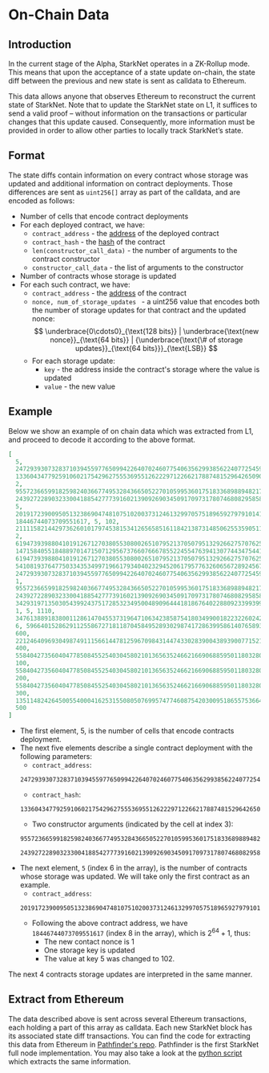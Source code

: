 # On-Chain Data

## Introduction

In the current stage of the Alpha, StarkNet operates in a ZK-Rollup mode. This means that upon the acceptance of a state update on-chain, the state diff between the previous and new state is sent as calldata to Ethereum.

This data allows anyone that observes Ethereum to reconstruct the current state of StarkNet. Note that to update the StarkNet state on L1, it suffices to send a valid proof – without information on the transactions or particular changes that this update caused. Consequently, more information must be provided in order to allow other parties to locally track StarkNet’s state.

## Format

The state diffs contain information on every contract whose storage was updated and additional information on contract deployments. Those differences are sent as `uint256[]` array as part of the calldata, and are encoded as follows:

- Number of cells that encode contract deployments
- For each deployed contract, we have:
  - `contract_address` - the [address](../Contracts/contract-address.md) of the deployed contract
  - `contract_hash` - the [hash](../Contracts/contract-hash.md) of the contract
  - `len(constructor_call_data)` - the number of arguments to the contract constructor
  - `constructor_call_data` - the list of arguments to the constructor
- Number of contracts whose storage is updated
- For each such contract, we have:
  - `contract_address` - the [address](../Contracts/contract-address.md) of the contract
  - `nonce, num_of_storage_updates ` - a uint256 value that encodes both the number of storage updates for that contract and the updated nonce:
    $$
    \underbrace{0\cdots0}_{\text{128 bits}} | \underbrace{\text{new nonce}}_{\text{64 bits}} |
    {\underbrace{\text{\# of storage updates}}_{\text{64 bits}}}_{\text{LSB}}
    $$
  - For each storage update:
    - `key` - the address inside the contract's storage where the value is updated
    - `value` - the new value

## Example

Below we show an example of on chain data which was extracted from L1, and proceed to decode it according to the above format.

```json
[
  5,
  2472939307328371039455977650994226407024607754063562993856224077254594995194,
  1336043477925910602175429627555369551262229712266217887481529642650907574765,
  2,
  955723665991825982403667749532843665052270105995360175183368988948217233556,
  2439272289032330041885427773916021390926903450917097317807468082958581062272,
  5,
  2019172390095051323869047481075102003731246132997057518965927979101413600827,
  18446744073709551617, 5, 102,
  2111158214429736260101797453815341265658516118421387314850625535905115418634,
  2,
  619473939880410191267127038055308002651079521370507951329266275707625062498,
  1471584055184889701471507129567376607666785522455476394130774434754411633091,
  619473939880410191267127038055308002651079521370507951329266275707625062499,
  541081937647750334353499719661793404023294520617957763260656728924567461866,
  2472939307328371039455977650994226407024607754063562993856224077254594995194,
  1,
  955723665991825982403667749532843665052270105995360175183368988948217233556,
  2439272289032330041885427773916021390926903450917097317807468082958581062272,
  3429319713503054399243751728532349500489096444181867640228809233993992987070,
  1, 5, 1110,
  3476138891838001128614704553731964710634238587541803499001822322602421164873,
  6, 59664015286291125586727181187045849528930298741728639958614076589374875456,
  600,
  221246409693049874911156614478125967098431447433028390043893900771521609973,
  400,
  558404273560404778508455254030458021013656352466216690688595011803280448030,
  100,
  558404273560404778508455254030458021013656352466216690688595011803280448031,
  200,
  558404273560404778508455254030458021013656352466216690688595011803280448032,
  300,
  1351148242645005540004162531550805076995747746087542030095186557536641755046,
  500
]
```

- The first element, 5, is the number of cells that encode contracts deployment.
- The next five elements describe a single contract deployment with the following parameters:
  - `contract_address`:
  ```
  2472939307328371039455977650994226407024607754063562993856224077254594995194
  ```
  - `contract_hash`:
  ```
  1336043477925910602175429627555369551262229712266217887481529642650907574765
  ```
  - Two constructor arguments (indicated by the cell at index 3):
  ```
  955723665991825982403667749532843665052270105995360175183368988948217233556
  ```
  ```
  2439272289032330041885427773916021390926903450917097317807468082958581062272
  ```
- The next element, `5` (index 6 in the array), is the number of contracts whose storage was updated. We will take only the first contract as an example.
  - `contract_address`:
  ```
  2019172390095051323869047481075102003731246132997057518965927979101413600827
  ```
  - Following the above contract address, we have `18446744073709551617` (index 8 in the array), which is $2^{64}+1$, thus:
    - The new contact nonce is 1
    - One storage key is updated
    - The value at key 5 was changed to 102.

The next 4 contracts storage updates are interpreted in the same manner.

## Extract from Ethereum

The data described above is sent across several Ethereum transactions, each holding a part of this array as calldata. Each new StarkNet block has its associated state diff transactions. You can find the code for extracting this data from Ethereum in [Pathfinder's repo](https://github.com/eqlabs/pathfinder/blob/2fe6f549a0b8b9923ed7a21cd1a588bc571657d6/crates/pathfinder/src/ethereum/state_update/retrieve.rs). Pathfinder is the first StarkNet full node implementation. You may also take a look at the [python script](https://github.com/eqlabs/pathfinder/blob/2fe6f549a0b8b9923ed7a21cd1a588bc571657d6/crates/pathfinder/resources/fact_retrieval.py) which extracts the same information.
